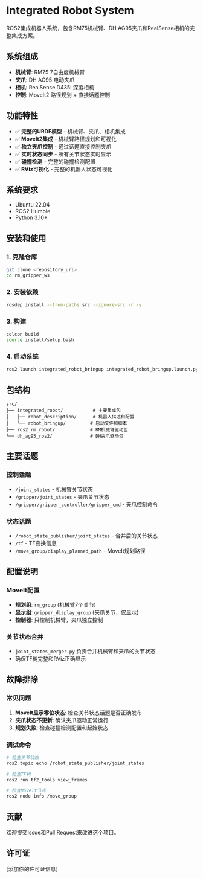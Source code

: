 # Integrated Robot System

ROS2集成机器人系统，包含RM75机械臂、DH AG95夹爪和RealSense相机的完整集成方案。

## 系统组成

- **机械臂**: RM75 7自由度机械臂
- **夹爪**: DH AG95 电动夹爪
- **相机**: RealSense D435i 深度相机
- **控制**: MoveIt2 路径规划 + 直接话题控制

## 功能特性

- ✅ **完整的URDF模型** - 机械臂、夹爪、相机集成
- ✅ **MoveIt2集成** - 机械臂路径规划和可视化
- ✅ **独立夹爪控制** - 通过话题直接控制夹爪
- ✅ **实时状态同步** - 所有关节状态实时显示
- ✅ **碰撞检测** - 完整的碰撞检测配置
- ✅ **RViz可视化** - 完整的机器人状态可视化

## 系统要求

- Ubuntu 22.04
- ROS2 Humble
- Python 3.10+

## 安装和使用

### 1. 克隆仓库
```bash
git clone <repository_url>
cd rm_gripper_ws
```

### 2. 安装依赖
```bash
rosdep install --from-paths src --ignore-src -r -y
```

### 3. 构建
```bash
colcon build
source install/setup.bash
```

### 4. 启动系统
```bash
ros2 launch integrated_robot_bringup integrated_robot_bringup.launch.py
```

## 包结构

```
src/
├── integrated_robot/           # 主要集成包
│   ├── robot_description/      # 机器人描述和配置
│   └── robot_bringup/         # 启动文件和脚本
├── ros2_rm_robot/             # RM机械臂驱动包
└── dh_ag95_ros2/              # DH夹爪驱动包
```

## 主要话题

### 控制话题
- `/joint_states` - 机械臂关节状态
- `/gripper/joint_states` - 夹爪关节状态
- `/gripper/gripper_controller/gripper_cmd` - 夹爪控制命令

### 状态话题
- `/robot_state_publisher/joint_states` - 合并后的关节状态
- `/tf` - TF变换信息
- `/move_group/display_planned_path` - MoveIt规划路径

## 配置说明

### MoveIt配置
- **规划组**: `rm_group` (机械臂7个关节)
- **显示组**: `gripper_display_group` (夹爪关节，仅显示)
- **控制器**: 只控制机械臂，夹爪独立控制

### 关节状态合并
- `joint_states_merger.py` 负责合并机械臂和夹爪的关节状态
- 确保TF树完整和RViz正确显示

## 故障排除

### 常见问题
1. **MoveIt显示零位状态**: 检查关节状态话题是否正确发布
2. **夹爪状态不更新**: 确认夹爪驱动正常运行
3. **规划失败**: 检查碰撞检测配置和起始状态

### 调试命令
```bash
# 检查关节状态
ros2 topic echo /robot_state_publisher/joint_states

# 检查TF树
ros2 run tf2_tools view_frames

# 检查MoveIt节点
ros2 node info /move_group
```

## 贡献

欢迎提交Issue和Pull Request来改进这个项目。

## 许可证

[添加你的许可证信息] 